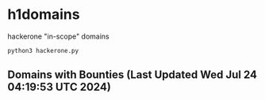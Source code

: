 # h1domains
hackerone "in-scope" domains

`python3 hackerone.py`
## Domains with Bounties (Last Updated Wed Jul 24 04:19:53 UTC 2024)
```

```
